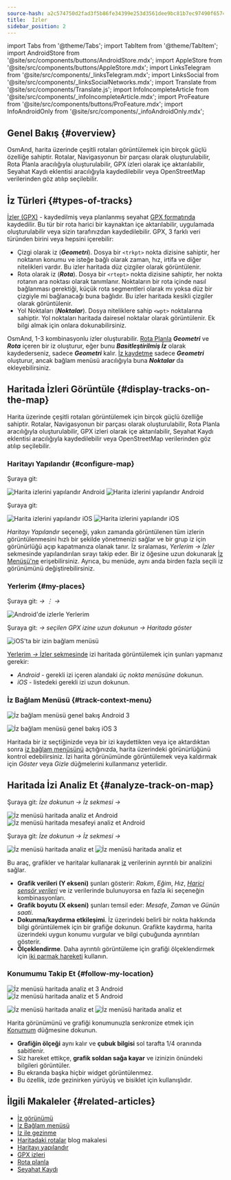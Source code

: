 ```yaml
---
source-hash: a2c574750d2fad3f5b86fe34399e253d3561dee9bc81b7ec97490f6574b7c609
title:  İzler
sidebar_position: 2
---
```

import Tabs from '@theme/Tabs';
import TabItem from '@theme/TabItem';
import AndroidStore from '@site/src/components/buttons/AndroidStore.mdx';
import AppleStore from '@site/src/components/buttons/AppleStore.mdx';
import LinksTelegram from '@site/src/components/_linksTelegram.mdx';
import LinksSocial from '@site/src/components/_linksSocialNetworks.mdx';
import Translate from '@site/src/components/Translate.js';
import InfoIncompleteArticle from '@site/src/components/_infoIncompleteArticle.mdx';
import ProFeature from '@site/src/components/buttons/ProFeature.mdx';
import InfoAndroidOnly from '@site/src/components/_infoAndroidOnly.mdx';



## Genel Bakış {#overview}
OsmAnd, harita üzerinde çeşitli rotaları görüntülemek için birçok güçlü özelliğe sahiptir. Rotalar, Navigasyonun bir parçası olarak oluşturulabilir, Rota Planla aracılığıyla oluşturulabilir, GPX izleri olarak içe aktarılabilir, Seyahat Kaydı eklentisi aracılığıyla kaydedilebilir veya OpenStreetMap verilerinden göz atılıp seçilebilir.


## İz Türleri {#types-of-tracks}

[İzler (GPX)](#display-tracks-on-the-map) - kaydedilmiş veya planlanmış seyahat [GPX formatında](https://en.wikipedia.org/wiki/GPS_Exchange_Format) kaydedilir. Bu tür bir rota harici bir kaynaktan içe aktarılabilir, uygulamada oluşturulabilir veya sizin tarafınızdan kaydedilebilir. GPX, 3 farklı veri türünden birini veya hepsini içerebilir:

- Çizgi olarak iz (***Geometri***). Dosya bir ```<trkpt>``` nokta dizisine sahiptir, her noktanın konumu ve isteğe bağlı olarak zaman, hız, irtifa ve diğer nitelikleri vardır. Bu izler haritada düz çizgiler olarak görüntülenir.
- Rota olarak iz (***Rota***). Dosya bir ```<rtept>``` nokta dizisine sahiptir, her nokta rotanın ara noktası olarak tanımlanır. Noktaların bir rota içinde nasıl bağlanması gerektiği, küçük rota segmentleri olarak mı yoksa düz bir çizgiyle mi bağlanacağı buna bağlıdır. Bu izler haritada kesikli çizgiler olarak görüntülenir.
- Yol Noktaları (***Noktalar***). Dosya niteliklere sahip ```<wpt>``` noktalarına sahiptir. Yol noktaları haritada dairesel noktalar olarak görüntülenir. Ek bilgi almak için onlara dokunabilirsiniz.

OsmAnd, 1-3 kombinasyonlu izler oluşturabilir. [Rota Planla](../../plan-route/create-route.md) ***Geometri*** ve ***Rota*** içeren bir iz oluşturur, eğer bunu ***Basitleştirilmiş İz*** olarak kaydederseniz, sadece ***Geometri*** kalır. [İz kaydetme](../../plugins/trip-recording.md#new-track-recording) sadece ***Geometri*** oluşturur, ancak bağlam menüsü aracılığıyla buna ***Noktalar*** da ekleyebilirsiniz.


## Haritada İzleri Görüntüle {#display-tracks-on-the-map}

Harita üzerinde çeşitli rotaları görüntülemek için birçok güçlü özelliğe sahiptir. Rotalar, Navigasyonun bir parçası olarak oluşturulabilir, Rota Planla aracılığıyla oluşturulabilir, GPX izleri olarak içe aktarılabilir, Seyahat Kaydı eklentisi aracılığıyla kaydedilebilir veya OpenStreetMap verilerinden göz atılıp seçilebilir.

### Haritayı Yapılandır {#configure-map}

<Tabs groupId="operating-systems" queryString="current-os">

<TabItem value="android" label="Android">

Şuraya git: *<Translate android="true" ids="shared_string_menu,configure_map,shared_string_show,show_gpx"/>*

![Harita izlerini yapılandır Android](@site/static/img/map/tracks_and_routes/tracks_and_routes_display_1_andr.png)   ![Harita izlerini yapılandır Android](@site/static/img/map/tracks_and_routes/tracks_and_routes_display_andr.png)  

</TabItem>

<TabItem value="ios" label="iOS">

Şuraya git: *<Translate ios="true" ids="shared_string_menu,configure_map,shared_string_gpx_tracks"/>*

![Harita izlerini yapılandır iOS](@site/static/img/personal/tracks/follow_track_1_ios.png)  ![Harita izlerini yapılandır iOS](@site/static/img/personal/tracks/configure_map_track_menu_ios.png)

</TabItem>

</Tabs>

*Haritayı Yapılandır* seçeneği, yakın zamanda görüntülenen tüm izlerin görüntülenmesini hızlı bir şekilde yönetmenizi sağlar ve bir grup iz için görünürlüğü açıp kapatmanıza olanak tanır. İz sıralaması, *Yerlerim → İzler* sekmesinde yapılandırılan sırayı takip eder. Bir iz öğesine uzun dokunarak [İz Menüsü'ne](../../personal/tracks/manage-tracks.md#track-menu) erişebilirsiniz. Ayrıca, bu menüde, aynı anda birden fazla seçili iz görünümünü değiştirebilirsiniz.

### Yerlerim {#my-places}

<Tabs groupId="operating-systems" queryString="current-os">

<TabItem value="android" label="Android">

Şuraya git: *<Translate android="true" ids="shared_string_menu,shared_string_my_places,shared_string_gpx_files"/> → &#8942; → <Translate android="true" ids="shared_string_show_on_map"/>*

![Android'de izlerle Yerlerim](@site/static/img/personal/tracks/one_track_menu_andr.png)

</TabItem>

<TabItem value="ios" label="iOS">

Şuraya git: *<Translate ios="true" ids="shared_string_menu,shared_string_my_places,shared_string_gpx_tracks"/> → seçilen GPX izine uzun dokunun → Haritada göster*

![iOS'ta bir izin bağlam menüsü](@site/static/img/personal/tracks/one_track_menu_ios.png)

</TabItem>

</Tabs>

[Yerlerim *→* İzler sekmesinde](../../personal/tracks/manage-tracks.md#manage-tracks) izi haritada görüntülemek için şunları yapmanız gerekir:

- *Android* - gerekli izi içeren alandaki *üç nokta menüsüne* dokunun.
- *iOS* - listedeki gerekli izi uzun dokunun.


### İz Bağlam Menüsü {#track-context-menu}

<Tabs groupId="operating-systems" queryString="current-os">

<TabItem value="android" label="Android">

![İz bağlam menüsü genel bakış Android 3](@site/static/img/personal/tracks/track_context_overview_andr_3.png)

</TabItem>

<TabItem value="ios" label="iOS">

![İz bağlam menüsü genel bakış iOS 3](@site/static/img/personal/tracks/track_context_overview_ios_3.png)

</TabItem>

</Tabs>

Haritada bir iz seçtiğinizde veya bir izi kaydettikten veya içe aktardıktan sonra [iz bağlam menüsünü](./track-context-menu.md) açtığınızda, harita üzerindeki görünürlüğünü kontrol edebilirsiniz. İzi harita görünümünde görüntülemek veya kaldırmak için *Göster* veya *Gizle* düğmelerini kullanmanız yeterlidir.


## Haritada İzi Analiz Et {#analyze-track-on-map}

<Tabs groupId="operating-systems" queryString="current-os">

<TabItem value="android" label="Android">

Şuraya git: *İze dokunun → İz sekmesi → <Translate android="true" ids="analyze_on_map"/>*  

![İz menüsü haritada analiz et Android](@site/static/img/personal/tracks/analyze_track_on_map_andr.png)    ![İz menüsü haritada mesafeyi analiz et Android](@site/static/img/personal/tracks/analyze_track_on_map_distance_andr.png)

</TabItem>

<TabItem value="ios" label="iOS">

Şuraya git: *İze dokunun → İz sekmesi → <Translate ios="true" ids="analyze_on_map"/>*  

![İz menüsü haritada analiz et](@site/static/img/personal/tracks/track_analyze_ios.png)  ![İz menüsü haritada analiz et ](@site/static/img/personal/tracks/track_analyze_on_map_ios.png)

</TabItem>

</Tabs>

Bu araç, grafikler ve haritalar kullanarak [iz](../../map/tracks/track-context-menu.md#options) verilerinin ayrıntılı bir analizini sağlar.

- **Grafik verileri (Y ekseni)** şunları gösterir: *Rakım*, *Eğim*, *Hız*, [*Harici sensör verileri*](../../plugins/external-sensors.md) ve iz verilerinde bulunuyorsa en fazla iki seçeneğin kombinasyonları.
- **Grafik boyutu (X ekseni)** şunları temsil eder: *Mesafe*, *Zaman* ve *Günün saati*.
- **Dokunma/kaydırma etkileşimi**. İz üzerindeki belirli bir nokta hakkında bilgi görüntülemek için bir grafiğe dokunun. Grafikte kaydırma, harita üzerindeki uygun konumu vurgular ve bilgi çubuğunda ayrıntıları gösterir.
- **Ölçeklendirme**. Daha ayrıntılı görüntüleme için grafiği ölçeklendirmek için [iki parmak hareketi](../../map/interact-with-map.md#gestures) kullanın.


### Konumumu Takip Et {#follow-my-location}

<Tabs groupId="operating-systems" queryString="current-os">

<TabItem value="android" label="Android">

![İz menüsü haritada analiz et 3 Android](@site/static/img/personal/tracks/track_analyze_on_map_3_android.png) ![İz menüsü haritada analiz et 5 Android](@site/static/img/personal/tracks/track_analyze_on_map_5_android.png)

</TabItem>

<TabItem value="ios" label="iOS">

![İz menüsü haritada analiz et](@site/static/img/personal/tracks/track_follow_my_location_3_ios.png)  ![İz menüsü haritada analiz et ](@site/static/img/personal/tracks/track_follow_my_location_4_ios.png)

</TabItem>

</Tabs>

Harita görünümünü ve grafiği konumunuzla senkronize etmek için [Konumum](../../map/interact-with-map.md#my-location-and-zoom) düğmesine dokunun.

- **Grafiğin ölçeği** aynı kalır ve **çubuk bilgisi** sol tarafta 1/4 oranında sabitlenir.
- Siz hareket ettikçe, **grafik soldan sağa kayar** ve izinizin önündeki bilgileri görüntüler.
- Bu ekranda başka hiçbir widget görüntülenmez.
- Bu özellik, izde gezinirken yürüyüş ve bisiklet için kullanışlıdır.  


## İlgili Makaleler {#related-articles}

- [İz görünümü](./appearance.md)
- [İz Bağlam menüsü](./track-context-menu.md)
- [İz ile gezinme](../../navigation/setup/gpx-navigation.md)
- [Haritadaki rotalar](https://docs.osmand.net/blog/routes) blog makalesi
- [Haritayı yapılandır](../../map/configure-map-menu.md)  
- [GPX izleri](../../personal/tracks/index.md)  
- [Rota planla](../../plan-route/index.md)  
- [Seyahat Kaydı](../../plugins/trip-recording.md)